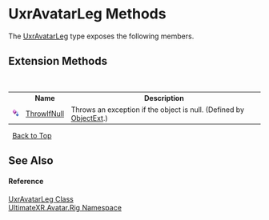 # UxrAvatarLeg Methods
 

The <a href="T_UltimateXR_Avatar_Rig_UxrAvatarLeg">UxrAvatarLeg</a> type exposes the following members.


## Extension Methods
&nbsp;<table><tr><th></th><th>Name</th><th>Description</th></tr><tr><td>![Public Extension Method](media/pubextension.gif "Public Extension Method")</td><td><a href="M_UltimateXR_Extensions_System_ObjectExt_ThrowIfNull">ThrowIfNull</a></td><td>
Throws an exception if the object is null.
 (Defined by <a href="T_UltimateXR_Extensions_System_ObjectExt">ObjectExt</a>.)</td></tr></table>&nbsp;
<a href="#uxravatarleg-methods">Back to Top</a>

## See Also


#### Reference
<a href="T_UltimateXR_Avatar_Rig_UxrAvatarLeg">UxrAvatarLeg Class</a><br /><a href="N_UltimateXR_Avatar_Rig">UltimateXR.Avatar.Rig Namespace</a><br />